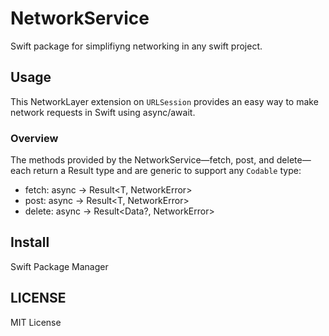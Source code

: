 # NetworkService
Swift package for simplifiyng networking in any swift project. 

## Usage
This NetworkLayer extension on <code>URLSession</code> provides an easy way to make network requests in Swift using async/await.

### Overview
The methods provided by the NetworkService—fetch, post, and delete—each return a Result type and are generic to support any <code>Codable</code> type:

- fetch: async -> Result<T, NetworkError>
- post: async -> Result<T, NetworkError>
- delete: async -> Result<Data?, NetworkError>

## Install
Swift Package Manager

## LICENSE
MIT License
